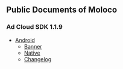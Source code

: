 ## Public Documents of Moloco

### Ad Cloud SDK 1.1.9
- [Android](android-sdk/README.md)
    - [Banner](android-sdk/BANNER.md)
    - [Native](android-sdk/NATIVE.md)
    - [Changelog](android-sdk/CHANGELOG.md)
